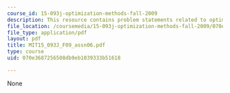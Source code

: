 ```yaml
---
course_id: 15-093j-optimization-methods-fall-2009
description: This resource contains problem statements related to optimization methods.
file_location: /coursemedia/15-093j-optimization-methods-fall-2009/070e3687256508db9eb1039333b51618_MIT15_093J_F09_assn06.pdf
file_type: application/pdf
layout: pdf
title: MIT15_093J_F09_assn06.pdf
type: course
uid: 070e3687256508db9eb1039333b51618

---
```

None